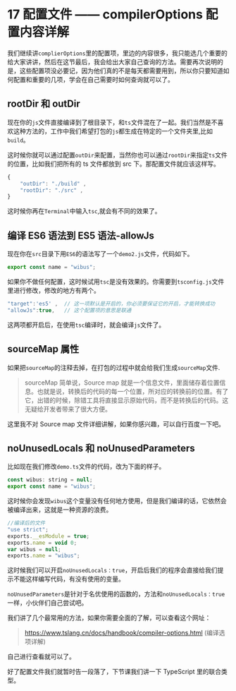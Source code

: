 # 17 配置文件 —— compilerOptions 配置内容详解

我们继续讲`complierOptions`里的配置项，里边的内容很多，我只能选几个重要的给大家讲讲，然后在这节最后，我会给出大家自己查询的方法。需要再次说明的是，这些配置项没必要记，因为他们真的不是每天都需要用到，所以你只要知道如何配置和重要的几项，学会在自己需要时如何查询就可以了。

## rootDir 和 outDir

现在你的`js`文件直接编译到了根目录下，和`ts`文件混在了一起。我们当然是不喜欢这种方法的，工作中我们希望打包的`js`都生成在特定的一个文件夹里,比如`build`。

这时候你就可以通过配置`outDir`来配置，当然你也可以通过`rootDir`来指定`ts`文件的位置，比如我们把所有的 ts 文件都放到 src 下。那配置文件就应该这样写。

```js
{
    "outDir": "./build" ,
    "rootDir": "./src" ,
}
```

这时候你再在`Terminal`中输入`tsc`,就会有不同的效果了。

## 编译 ES6 语法到 ES5 语法-allowJs

现在你在`src`目录下用`ES6`的语法写了一个`demo2.js`文件，代码如下。

```js
export const name = "wibus";
```

如果你不做任何配置，这时候试用`tsc`是没有效果的。你需要到`tsconfig.js`文件里进行修改，修改的地方有两个。

```js
"target":'es5' ,  // 这一项默认是开启的，你必须要保证它的开启，才能转换成功
"allowJs":true,   // 这个配置项的意思是联通
```

这两项都开启后，在使用`tsc`编译时，就会编译`js`文件了。

## sourceMap 属性

如果把`sourceMap`的注释去掉，在打包的过程中就会给我们生成`sourceMap`文件.

> sourceMap 简单说，Source map 就是一个信息文件，里面储存着位置信息。也就是说，转换后的代码的每一个位置，所对应的转换前的位置。有了它，出错的时候，除错工具将直接显示原始代码，而不是转换后的代码。这无疑给开发者带来了很大方便。

这里我不对 Source map 文件详细讲解，如果你感兴趣，可以自行百度一下吧。

## noUnusedLocals 和 noUnusedParameters

比如现在我们修改`demo.ts`文件的代码，改为下面的样子。

```js
const wibus: string = null;
export const name = "wibus";
```

这时候你会发现`wibus`这个变量没有任何地方使用，但是我们编译的话，它依然会被编译出来，这就是一种资源的浪费。

```js
//编译后的文件
"use strict";
exports.__esModule = true;
exports.name = void 0;
var wibus = null;
exports.name = "wibus";
```

这时候我们可以开启`noUnusedLocals：true`，开启后我们的程序会直接给我们提示不能这样编写代码，有没有使用的变量。

`noUnusedParameters`是针对于名优使用的函数的，方法和`noUnusedLocals：true`一样，小伙伴们自己尝试吧。

我们讲了几个最常用的方法，如果你需要全面的了解，可以查看这个网址：

> https://www.tslang.cn/docs/handbook/compiler-options.html (编译选项详解)

自己进行查看就可以了。

好了配置文件我们就暂时告一段落了，下节课我们讲一下 TypeScript 里的联合类型。